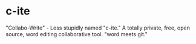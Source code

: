 # c-ite
"Collabo-Write" - Less stupidly named "c-ite." A totally private, free, open source, word editing collaborative tool. "word meets git."
